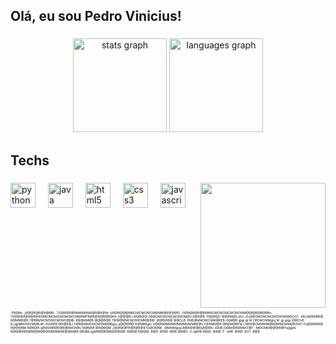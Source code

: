 <h2 align="left">Olá, eu sou Pedro Vinicius!</h2>

###

<div align="center">
  <img src="https://github-readme-stats.vercel.app/api?username=pedro-vin&hide_title=false&hide_rank=false&show_icons=true&include_all_commits=true&count_private=true&disable_animations=false&theme=dark&locale=en&hide_border=false&order=1" height="150" alt="stats graph"  />
  <img src="https://github-readme-stats.vercel.app/api/top-langs?username=pedro-vin&locale=en&hide_title=false&layout=compact&card_width=320&langs_count=5&theme=dark&hide_border=false&order=2" height="150" alt="languages graph"  />
</div>

###

<h2 align="left">Techs</h2>

###

<img align="right" height="200" src="https://i.redd.it/m6q5r7cxt62c1.gif"  />

###

<div align="left">
  <img src="https://cdn.jsdelivr.net/gh/devicons/devicon/icons/python/python-original.svg" height="40" alt="python logo"  />
  <img width="12" />
  <img src="https://cdn.jsdelivr.net/gh/devicons/devicon/icons/java/java-original.svg" height="40" alt="java logo"  />
  <img width="12" />
  <img src="https://cdn.jsdelivr.net/gh/devicons/devicon/icons/html5/html5-original.svg" height="40" alt="html5 logo"  />
  <img width="12" />
  <img src="https://cdn.jsdelivr.net/gh/devicons/devicon/icons/css3/css3-original.svg" height="40" alt="css3 logo"  />
  <img width="12" />
  <img src="https://cdn.jsdelivr.net/gh/devicons/devicon/icons/javascript/javascript-original.svg" height="40" alt="javascript logo"  />
</div>

###

<br clear="both">

<p align="left" style="font-size: 5px;">
                        :PB@Bk:
                  ,jB@@B@B@B@BBL.
               7G@B@B@BMMMMMB@B@B@Nr
           :kB@B@@@MMOMOMOMOMMMM@B@B@B1,
       :5@B@B@B@BBMMOMOMOMOMOMOMM@@@B@B@BBu.
    70@@@B@B@B@BXBBOMOMOMOMOMOMMBMPB@B@B@B@B@Nr
  G@@@BJ iB@B@@  OBMOMOMOMOMOMOM@2  B@B@B. EB@B@S
  @@BM@GJBU.  iSuB@OMOMOMOMOMOMM@OU1:  .kBLM@M@B@
  B@MMB@B       7@BBMMOMOMOMOMOBB@:       B@BMM@B
  @@@B@B         7@@@MMOMOMOMM@B@:         @@B@B@
  @@OLB.          BNB@MMOMOMM@BEB          rBjM@B
  @@  @           M  OBOMOMM@q  M          .@  @@
  @@OvB           B:u@MMOMOMMBJiB          .BvM@B
  @B@B@J         0@B@MMOMOMOMB@B@u         q@@@B@
  B@MBB@v       G@@BMMMMMMMMMMMBB@5       F@BMM@B
  @BBM@BPNi   LMEB@OMMMM@B@MMOMM@BZM7   rEqB@MBB@
  B@@@BM  B@B@B  qBMOMB@B@B@BMOMBL  B@B@B  @B@B@M
   J@@@@PB@B@B@B7G@OMBB.   ,@MMM@qLB@B@@@BqB@BBv
      iGB@,i0@M@B@MMO@E  :  M@OMM@@@B@Pii@@N:
         .   B@M@B@MMM@B@B@B@MMM@@@M@B
             @B@B.i@MBB@B@B@@BM@::B@B@
             B@@@ .B@B.:@B@ :B@B  @B@O
               :0 r@B@  B@@ .@B@: P:
                   vMB :@B@ :BO7
                       ,B@B  
</p>

###
